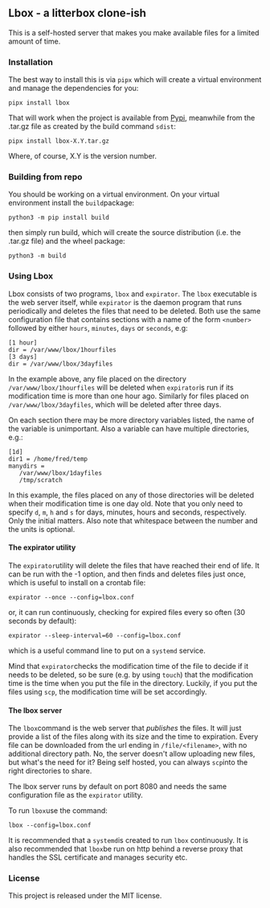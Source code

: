 ## Lbox - a litterbox clone-ish

This is a self-hosted server that makes you make available files for a limited amount of time.

### Installation

The best way to install this is via `pipx` which will create a virtual environment and manage the dependencies for you:

    pipx install lbox

That will work when the project is available from [Pypi](https://pypi.org), meanwhile from the .tar.gz file as created by the build command `sdist`:

    pipx install lbox-X.Y.tar.gz

Where, of course, X.Y is the version number.

### Building from repo

You should be working on a virtual environment. On your virtual environment install the `build`package:

    python3 -m pip install build

then simply run build, which will create the source distribution (i.e. the .tar.gz file) and the wheel package:

    python3 -m build

### Using Lbox

Lbox consists of two programs, `lbox` and `expirator`. The `lbox` executable is the web server itself, while `expirator` is the daemon program that runs periodically and deletes the files that need to be deleted. Both use the same configuration file that contains sections with a name of the form `<number>` followed by either `hours`, `minutes`, `days` or `seconds`, e.g:

    [1 hour]
    dir = /var/www/lbox/1hourfiles
    [3 days]
    dir = /var/www/lbox/3dayfiles

In the example above, any file placed on the directory `/var/www/lbox/1hourfiles` will be deleted when `expirator`is run if its modification time is more than one hour ago. Similarly for files placed on `/var/www/lbox/3dayfiles`, which will be deleted after three days.

On each section there may be more directory variables listed, the name of the variable is unimportant. Also a variable can have multiple directories, e.g.:

    [1d]
    dir1 = /home/fred/temp
    manydirs =
       /var/www/lbox/1dayfiles
       /tmp/scratch

In this example, the files placed on any of those directories will be deleted when their modification time is one day old. Note that you only need to specify `d`, `m`, `h` and `s` for days, minutes, hours and seconds, respectively. Only the initial matters. Also note that whitespace between the number and the units is optional.

#### The expirator utility

The `expirator`utility will delete the files that have reached their end of life. It can be run with the -1 option, and then finds and deletes files just once, which is useful to install on a crontab file:

    expirator --once --config=lbox.conf

or, it can run continuously, checking for expired files every so often (30 seconds by default):

    expirator --sleep-interval=60 --config=lbox.conf

which is a useful command line to put on a `systemd` service.

Mind that `expirator`checks the modification time of the file to decide if it needs to be deleted, so be sure (e.g. by using `touch`) that the modification time is the time when you put the file in the directory. Luckily, if you put the files using `scp`, the modification time will be set accordingly.

#### The lbox server

The `lbox`command is the web server that _publishes_  the files. It will just provide a list of the files along with its size and the time to expiration. Every file can be downloaded from the url ending in `/file/<filename>`, with no additional directory path. No, the server doesn't allow uploading new files, but what's the need for it? Being self hosted, you can always `scp`into the right directories to share.

The lbox server runs by default on port 8080 and needs the same configuration file as the `expirator` utility.

To run `lbox`use the command:

    lbox --config=lbox.conf

It is recommended that a `systemd`is created to run `lbox` continuously. It is also recommended that `lbox`be run on http behind a reverse proxy that handles the SSL certificate and manages security etc.

### License
This project is released under the MIT license.
